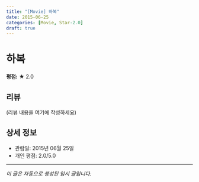 ```yaml
---
title: "[Movie] 하복"
date: 2015-06-25
categories: [Movie, Star-2.0]
draft: true
---
```


# 하복

**평점:** ★ 2.0

## 리뷰

(리뷰 내용을 여기에 작성하세요)

## 상세 정보

- 관람일: 2015년 06월 25일
- 개인 평점: 2.0/5.0

---

*이 글은 자동으로 생성된 임시 글입니다.*
